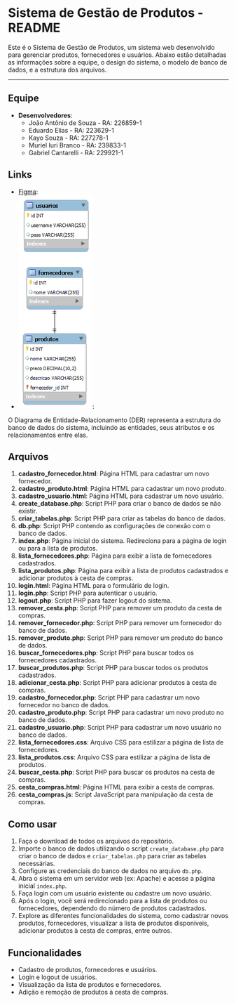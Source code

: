 # Sistema de Gestão de Produtos - README

Este é o Sistema de Gestão de Produtos, um sistema web desenvolvido para gerenciar produtos, fornecedores e usuários. Abaixo estão detalhadas as informações sobre a equipe, o design do sistema, o modelo de banco de dados, e a estrutura dos arquivos.

---

## Equipe

- **Desenvolvedores**:
  - João Antônio de Souza - RA: 226859-1
  - Eduardo Elias - RA: 223629-1
  - Kayo Souza - RA: 227278-1
  - Muriel Iuri Branco - RA: 239833-1
  - Gabriel Cantarelli - RA: 229921-1

## Links

- [Figma](https://www.figma.com/file/YnI6HVL5fgLrcJisGAVL8Z/Untitled?type=design&node-id=0%3A1&mode=design&t=bAq7bPsHS43w1oxN-1):
- ![Diagrama Entidade Relacionamento](https://github.com/joazao231/Sistema-de-produtos/blob/b17fd802a4ce898b8f6c154f301431d00487d93e/DER.png): 

O Diagrama de Entidade-Relacionamento (DER) representa a estrutura do banco de dados do sistema, incluindo as entidades, seus atributos e os relacionamentos entre elas.

## Arquivos

1. **cadastro_fornecedor.html**: Página HTML para cadastrar um novo fornecedor.
2. **cadastro_produto.html**: Página HTML para cadastrar um novo produto.
3. **cadastro_usuario.html**: Página HTML para cadastrar um novo usuário.
4. **create_database.php**: Script PHP para criar o banco de dados se não existir.
5. **criar_tabelas.php**: Script PHP para criar as tabelas do banco de dados.
6. **db.php**: Script PHP contendo as configurações de conexão com o banco de dados.
7. **index.php**: Página inicial do sistema. Redireciona para a página de login ou para a lista de produtos.
8. **lista_fornecedores.php**: Página para exibir a lista de fornecedores cadastrados.
9. **lista_produtos.php**: Página para exibir a lista de produtos cadastrados e adicionar produtos à cesta de compras.
10. **login.html**: Página HTML para o formulário de login.
11. **login.php**: Script PHP para autenticar o usuário.
12. **logout.php**: Script PHP para fazer logout do sistema.
13. **remover_cesta.php**: Script PHP para remover um produto da cesta de compras.
14. **remover_fornecedor.php**: Script PHP para remover um fornecedor do banco de dados.
15. **remover_produto.php**: Script PHP para remover um produto do banco de dados.
16. **buscar_fornecedores.php**: Script PHP para buscar todos os fornecedores cadastrados.
17. **buscar_produtos.php**: Script PHP para buscar todos os produtos cadastrados.
18. **adicionar_cesta.php**: Script PHP para adicionar produtos à cesta de compras.
19. **cadastro_fornecedor.php**: Script PHP para cadastrar um novo fornecedor no banco de dados.
20. **cadastro_produto.php**: Script PHP para cadastrar um novo produto no banco de dados.
21. **cadastro_usuario.php**: Script PHP para cadastrar um novo usuário no banco de dados.
22. **lista_fornecedores.css**: Arquivo CSS para estilizar a página de lista de fornecedores.
23. **lista_produtos.css**: Arquivo CSS para estilizar a página de lista de produtos.
24. **buscar_cesta.php**: Script PHP para buscar os produtos na cesta de compras.
25. **cesta_compras.html**: Página HTML para exibir a cesta de compras.
26. **cesta_compras.js**: Script JavaScript para manipulação da cesta de compras.

## Como usar

1. Faça o download de todos os arquivos do repositório.
2. Importe o banco de dados utilizando o script `create_database.php` para criar o banco de dados e `criar_tabelas.php` para criar as tabelas necessárias.
3. Configure as credenciais do banco de dados no arquivo `db.php`.
4. Abra o sistema em um servidor web (ex: Apache) e acesse a página inicial `index.php`.
5. Faça login com um usuário existente ou cadastre um novo usuário.
6. Após o login, você será redirecionado para a lista de produtos ou fornecedores, dependendo do número de produtos cadastrados.
7. Explore as diferentes funcionalidades do sistema, como cadastrar novos produtos, fornecedores, visualizar a lista de produtos disponíveis, adicionar produtos à cesta de compras, entre outros.

## Funcionalidades

- Cadastro de produtos, fornecedores e usuários.
- Login e logout de usuários.
- Visualização da lista de produtos e fornecedores.
- Adição e remoção de produtos à cesta de compras.
